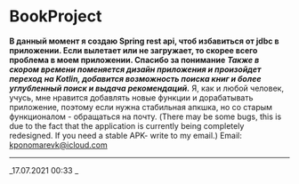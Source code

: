 # BookProject
**В данный момент я создаю Spring rest api, чтоб избавиться от jdbc в приложении.
Если вылетает или не загружает, то скорее всего проблема в моем приложении. 
Спасибо за понимание**
_**Также в скором времени поменяется дизайн приложения и произойдет переход на Kotlin, добавится возможность поиска книг и более углубленный поиск и выдача рекомендаций.**_
Я, как и любой человек, учусь, мне нравится добавлять новые функции и дорабатывать приложение, поэтому
если нужна стабильная апкшка, но со старым функционалом - обращаться на почту.
(There may be some bugs, this is due to the fact that the application is currently being completely redesigned. If you need a stable APK- write to my email.)
Email: kponomarevk@icloud.com




____
_17.07.2021 00:33 _
